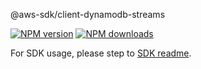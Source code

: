 @aws-sdk/client-dynamodb-streams

[![NPM version](https://img.shields.io/npm/v/@aws-sdk/client-dynamodb-streams/beta.svg)](https://www.npmjs.com/package/@aws-sdk/client-dynamodb-streams)
[![NPM downloads](https://img.shields.io/npm/dm/@aws-sdk/client-dynamodb-streams.svg)](https://www.npmjs.com/package/@aws-sdk/client-dynamodb-streams)

For SDK usage, please step to [SDK readme](https://github.com/aws/aws-sdk-js-v3).
